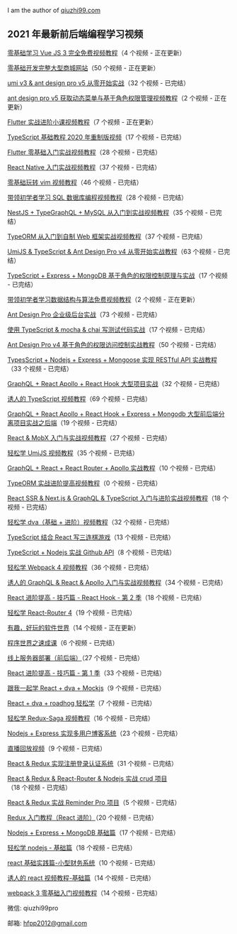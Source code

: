 I am the author of [qiuzhi99.com](https://www.qiuzhi99.com)

## 2021 年最新前后端编程学习视频

[零基础学习 Vue JS 3 完全免费视频教程](https://www.qiuzhi99.com/playlists/vue3.html?invite_code=498391)（4 个视频 - 正在更新）

[零基础开发完整大型商城网站](https://www.qiuzhi99.com/playlists/shopping-cart.html?invite_code=498391)（50 个视频 - 正在更新）

[umi v3 & ant design pro v5 从零开始实战](https://www.qiuzhi99.com/playlists/antdprov5.html?invite_code=498391)（32 个视频 - 已完结）

[ant design pro v5 获取动态菜单与基于角色权限管理视频教程](https://www.qiuzhi99.com/playlists/antdprov5-menu.html?invite_code=498391)（2 个视频 - 正在更新）

[Flutter 实战进阶小课视频教程](https://www.qiuzhi99.com/playlists/flutter-in-action.html?invite_code=498391)（7 个视频 - 正在更新）

[TypeScript 基础教程 2020 年重制版视频](https://www.qiuzhi99.com/playlists/ts2020.html?invite_code=498391)（17 个视频 - 已完结）

[Flutter 零基础入门实战视频教程](https://www.qiuzhi99.com/playlists/flutter.html?invite_code=498391)（28 个视频 - 已完结）

[React Native 入门实战视频教程](https://www.qiuzhi99.com/playlists/react-native.html?invite_code=498391)（37 个视频 - 已完结）

[零基础玩转 vim 视频教程](https://www.qiuzhi99.com/playlists/vim.html?invite_code=498391)（46 个视频 - 已完结）

[带领初学者学习 SQL 数据库编程视频教程](https://www.qiuzhi99.com/playlists/sql.html?invite_code=498391)（28 个视频 - 已完结）

[NestJS + TypeGraphQL + MySQL 从入门到实战视频教程](https://www.qiuzhi99.com/playlists/nestjs.html?invite_code=498391)（35 个视频 - 已完结）

[TypeORM 从入门到自制 Web 框架实战视频教程](https://www.qiuzhi99.com/playlists/typeorm.html?invite_code=498391)（37 个视频 - 已完结）

[UmiJS & TypeScript & Ant Design Pro v4 从零开始实战教程](https://www.qiuzhi99.com/playlists/umi-antd-pro.html?invite_code=498391)（63 个视频 - 已完结）

[TypeScript + Express + MongoDB 基于角色的权限控制原理与实战](https://www.qiuzhi99.com/playlists/ts-role.html?invite_code=498391)（17 个视频 - 已完结）

[带领初学者学习数据结构与算法免费视频教程](https://www.qiuzhi99.com/playlists/algorithms.html?invite_code=498391)（2 个视频 - 正在更新）

[Ant Design Pro 企业级后台实战](https://www.qiuzhi99.com/playlists/react-antd-admin.html?invite_code=498391)（73 个视频 - 已完结）

[使用 TypeScript & mocha & chai 写测试代码实战](https://www.qiuzhi99.com/playlists/test-code.html?invite_code=498391)（17 个视频 - 已完结）

[Ant Design Pro v4 基于角色的权限访问控制实战教程](https://www.qiuzhi99.com/playlists/ant-design-pro-permisson.html?invite_code=498391)（50 个视频 - 已完结）

[TypesScript + Nodejs + Express + Mongoose 实现 RESTful API 实战教程](https://www.qiuzhi99.com/playlists/ts-restful-api.html?invite_code=498391)（33 个视频 - 已完结）

[GraphQL + React Apollo + React Hook 大型项目实战](https://www.qiuzhi99.com/playlists/merng-client.html?invite_code=498391)（32 个视频 - 已完结）

[诱人的 TypeScript 视频教程](https://www.qiuzhi99.com/playlists/typescript.html?invite_code=498391)（69 个视频 - 已完结）

[GraphQL + React Apollo + React Hook + Express + Mongodb 大型前后端分离项目实战之后端](https://www.qiuzhi99.com/playlists/graphql-application.html?invite_code=498391)（19 个视频 - 已完结）

[React & MobX 入门与实战视频教程](https://www.qiuzhi99.com/playlists/react-mobx.html?invite_code=498391)（27 个视频 - 已完结）

[轻松学 UmiJS 视频教程](https://www.qiuzhi99.com/playlists/umi.html?invite_code=498391)（35 个视频 - 已完结）

[GraphQL + React + React Router + Apollo 实战教程](https://www.qiuzhi99.com/playlists/graphql-apollo.html?invite_code=498391)（10 个视频 - 已完结）

[TypeORM 实战进阶提高视频教程](https://www.qiuzhi99.com/playlists/typeorm-advance.html?invite_code=498391)（0 个视频 - 已完结）

[React SSR & Next.js & GraphQL & TypeScript 入门与进阶实战视频教程](https://www.qiuzhi99.com/playlists/nextjs.html?invite_code=498391)（18 个视频 - 已完结）

[轻松学 dva（基础 + 进阶）视频教程](https://www.qiuzhi99.com/playlists/react-redux-saga-dva.html?invite_code=498391)（32 个视频 - 已完结）

[TypeScript 结合 React 写三连棋游戏](https://www.qiuzhi99.com/playlists/typescript-react.html?invite_code=498391)（13 个视频 - 已完结）

[TypeScript + Nodejs 实战 Github API](https://www.qiuzhi99.com/playlists/typescript-nodejs-github-report.html?invite_code=498391)（8 个视频 - 已完结）

[轻松学 Webpack 4 视频教程](https://www.qiuzhi99.com/playlists/webpack4.html?invite_code=498391)（36 个视频 - 已完结）

[诱人的 GraphQL & React & Apollo 入门与实战视频教程](https://www.qiuzhi99.com/playlists/graphql.html?invite_code=498391)（34 个视频 - 已完结）

[React 进阶提高 - 技巧篇 - React Hook - 第 2 季](https://www.qiuzhi99.com/playlists/react-skill-2.html?invite_code=498391)（18 个视频 - 已完结）

[轻松学 React-Router 4](https://www.qiuzhi99.com/playlists/react-router-4.html?invite_code=498391)（19 个视频 - 已完结）

[有趣，好玩的软件世界](https://www.qiuzhi99.com/playlists/funny.html?invite_code=498391)（14 个视频 - 正在更新）

[程序世界之速成课](https://www.qiuzhi99.com/playlists/crash-course.html?invite_code=498391)（6 个视频 - 已完结）

[线上服务器部署（前后端）](https://www.qiuzhi99.com/playlists/react-nodejs-server-deploy.html?invite_code=498391)（27 个视频 - 已完结）

[React 进阶提高 - 技巧篇 - 第 1 季](https://www.qiuzhi99.com/playlists/react-skill-1.html?invite_code=498391)（33 个视频 - 已完结）

[跟我一起学 React + dva + Mockjs](https://www.qiuzhi99.com/playlists/react-dva-mockjs.html?invite_code=498391)（9 个视频 - 已完结）

[React + dva + roadhog 轻松学](https://www.qiuzhi99.com/playlists/react-dva-roadhog.html?invite_code=498391)（7 个视频 - 已完结）

[轻松学 Redux-Saga 视频教程](https://www.qiuzhi99.com/playlists/redux-saga.html?invite_code=498391)（16 个视频 - 已完结）

[Nodejs + Express 实现多用户博客系统](https://www.qiuzhi99.com/playlists/nodejs-express-blog.html?invite_code=498391)（23 个视频 - 已完结）

[直播回放视频](https://www.qiuzhi99.com/playlists/%20live-streaming.html?invite_code=498391)（9 个视频 - 已完结）

[React & Redux 实现注册登录认证系统](https://www.qiuzhi99.com/playlists/react-redux-login-signup.html?invite_code=498391)（31 个视频 - 已完结）

[React & Redux & React-Router & Nodejs 实战 crud 项目](https://www.qiuzhi99.com/playlists/react-redux-crud.html?invite_code=498391)（18 个视频 - 已完结）

[React & Redux 实战 Reminder Pro 项目](https://www.qiuzhi99.com/playlists/react-redux-reminder-pro.html?invite_code=498391)（5 个视频 - 已完结）

[Redux 入门教程（React 进阶）](https://www.qiuzhi99.com/playlists/react-redux.html?invite_code=498391)（20 个视频 - 已完结）

[Nodejs + Express + MongoDB 基础篇](https://www.qiuzhi99.com/playlists/express.html?invite_code=498391)（17 个视频 - 已完结）

[轻松学 nodejs - 基础篇](https://www.qiuzhi99.com/playlists/nodejs.html?invite_code=498391)（18 个视频 - 已完结）

[react 基础实践篇-小型财务系统](https://www.qiuzhi99.com/playlists/react-accounts.html?invite_code=498391)（10 个视频 - 已完结）

[诱人的 react 视频教程-基础篇](https://www.qiuzhi99.com/playlists/react.html?invite_code=498391)（14 个视频 - 已完结）

[webpack 3 零基础入门视频教程](https://www.qiuzhi99.com/playlists/webpack3.html?invite_code=498391)（14 个视频 - 已完结）

微信: qiuzhi99pro

邮箱: hfpp2012@gmail.com
